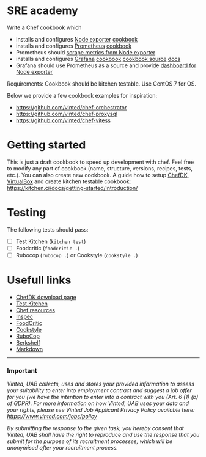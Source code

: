 # SRE academy

Write a Chef cookbook which

- installs and configures [Node exporter](https://github.com/prometheus/node_exporter) [cookbook](https://supermarket.chef.io/cookbooks/prometheus_exporters)
- installs and configures [Prometheus](https://prometheus.io/) [cookbook](https://supermarket.chef.io/cookbooks/prometheus-platform) 
- Prometheus should [scrape metrics from Node exporter](https://prometheus.io/docs/guides/node-exporter/#configuring-your-prometheus-instances)
- installs and configures [Grafana](https://grafana.com/grafana) [cookbook](https://supermarket.chef.io/cookbooks/grafana) [cookbook source](https://github.com/sous-chefs/grafana/blob/master/documentation/grafana_install.md) [docs](https://grafana.com/docs/?pg=docs)
- Grafana should use Prometheus as a source and provide [dashboard for Node exporter](https://grafana.com/grafana/dashboards/13978)

Requirements: Cookbook should be kitchen testable. Use CentOS 7 for OS.

Below we provide a few cookbook examples for inspiration:

- https://github.com/vinted/chef-orchestrator
- https://github.com/vinted/chef-proxysql
- https://github.com/vinted/chef-vitess

# Getting started
This is just a draft cookbook to speed up development with chef.
Feel free to modify any part of cookbook (name, structure, versions, recipes, tests, etc.). You can also create new cookbook.
A guide how to setup [ChefDK](https://downloads.chef.io/products/chefdk), [VirtualBox](https://www.virtualbox.org/wiki/Downloads) and create kitchen testable cookbook: https://kitchen.ci/docs/getting-started/introduction/

# Testing
The following tests should pass:
- [ ] Test Kitchen (`kitchen test`)
- [ ] Foodcritic (`foodcritic .`)
- [ ] Rubocop (`rubocop .`) or Cookstyle (`cookstyle .`)

# Usefull links

- [ChefDK download page](https://downloads.chef.io/products/chefdk)
- [Test Kitchen](https://kitchen.ci/)
- [Chef resources](https://docs.chef.io/resources/)
- [Inspec](https://community.chef.io/tools/chef-inspec/)
- [FoodCritic](http://www.foodcritic.io/)
- [Cookstyle](https://docs.chef.io/workstation/cookstyle/)
- [RuboCop](https://docs.rubocop.org/rubocop/)
- [Berkshelf](https://docs.chef.io/workstation/berkshelf/)
- [Markdown](https://guides.github.com/features/mastering-markdown/)

---
### Important
*Vinted, UAB collects, uses and stores your provided information to assess your suitability to enter into employment contract and suggest a job offer for you (we have the intention to enter into a contract with you (Art. 6 (1) (b) of GDPR). For more information on how Vinted, UAB uses your data and your rights, please see Vinted Job Applicant Privacy Policy available here: https://www.vinted.com/jobs/policy*

*By submitting the response to the given task, you hereby consent that Vinted, UAB shall have the right to reproduce and use the response that you submit for the purpose of its recruitment processes, which will be anonymised after your recruitment process.*
